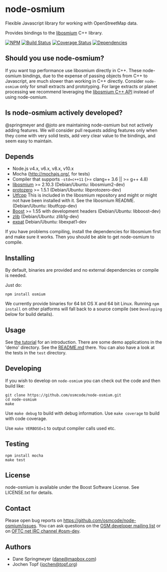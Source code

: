 # node-osmium

Flexible Javascript library for working with OpenStreetMap data.

Provides bindings to the [libosmium](https://github.com/osmcode/libosmium)
C++ library.

[![NPM](https://nodei.co/npm/osmium.png?downloads=true&downloadRank=true)](https://nodei.co/npm/osmium/)
[![Build Status](https://secure.travis-ci.org/osmcode/node-osmium.png)](http://travis-ci.org/osmcode/node-osmium)
[![Coverage Status](https://coveralls.io/repos/osmcode/node-osmium/badge.svg?branch=coverage)](https://coveralls.io/r/osmcode/node-osmium?branch=coverage)
[![Dependencies](https://david-dm.org/osmcode/node-osmium.png)](https://david-dm.org/osmcode/node-osmium)


## Should you use node-osmium?

If you want top performance use libosmium directly in C++. These node-osmium
bindings, due to the expense of passing objects from C++ to Javascript, are
much slower than working in C++ directly. Consider `node-osmium` only for small
extracts and prototyping. For large extracts or planet processing we recommend
leveraging the [libosmium C++ API](https://github.com/osmcode/libosmium)
instead of using node-osmium.


## Is node-osmium actively developed?

@springmeyer and @joto are maintaining node-osmium but not actively adding
features. We will consider pull requests adding features only when they come
with very solid tests, add very clear value to the bindings, and seem easy to
maintain.


## Depends

 - Node.js v4.x, v6.x, v8.x, v10.x
 - Mocha (http://mochajs.org/, for tests)
 - Compiler that supports `-std=c++11` (>= clang++ 3.6 || >= g++ 4.8)
 - [libosmium](https://github.com/osmcode/libosmium) >= 2.10.3
   (Debian/Ubuntu: libosmium2-dev)
 - [protozero](https://github.com/mapbox/protozero) >= 1.5.1
   (Debian/Ubuntu: libprotozero-dev)
 - [Utfcpp](http://utfcpp.sourceforge.net/)
   This is included in the libosmium repository and might or might not
   have been installed with it. See the libosmium README.
   (Debian/Ubuntu: libutfcpp-dev)
 - [Boost](http://www.boost.org/) >= 1.55 with development headers
   (Debian/Ubuntu: libboost-dev)
 - [zlib](http://www.zlib.net/)
   (Debian/Ubuntu: zlib1g-dev)
 - [expat](http://expat.sourceforge.net/)
   Debian/Ubuntu: libexpat1-dev

If you have problems compiling, install the dependencies for libosmium first
and make sure it works. Then you should be able to get node-osmium to compile.


## Installing

By default, binaries are provided and no external dependencies or compile is
needed.

Just do:

```shell
npm install osmium
```

We currently provide binaries for 64 bit OS X and 64 bit Linux. Running `npm
install` on other platforms will fall back to a source compile (see
`Developing` below for build details).


## Usage

See [the tutorial](doc/tutorial.md) for an introduction. There are some demo
applications in the 'demo' directory. See the [README.md](demo/README.md)
there. You can also have a look at the tests in the `test` directory.


## Developing

If you wish to develop on `node-osmium` you can check out the code and then
build like:

```shell
git clone https://github.com/osmcode/node-osmium.git
cd node-osmium
make
```

Use `make debug` to build with debug information. Use `make coverage` to build
with code coverage.

Use `make VERBOSE=1` to output compiler calls used etc.


## Testing

    npm install mocha
    make test


## License

node-osmium is available under the Boost Software License. See LICENSE.txt for
details.


## Contact

Please open bug reports on https://github.com/osmcode/node-osmium/issues. You
can ask questions on the
[OSM developer mailing list](https://lists.openstreetmap.org/listinfo/dev)
or on [OFTC net IRC channel #osm-dev](https://wiki.openstreetmap.org/wiki/Irc).


## Authors

 - Dane Springmeyer (dane@mapbox.com)
 - Jochen Topf (jochen@topf.org)

